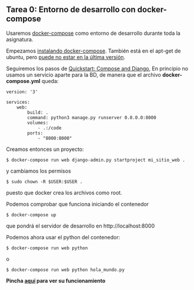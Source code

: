 ## Tarea 0: Entorno de desarrollo con docker-compose

Usaremos [docker-compose](https://docs.docker.com/compose/) como entorno de desarrollo durante toda la asignatura.

Empezamos [instalando docker-compose](https://docs.docker.com/compose/install/). También está en el apt-get de ubuntu, pero [puede no estar en la última versión](https://linuxize.com/post/how-to-install-and-use-docker-compose-on-ubuntu-18-04/).

Seguiremos los pasos de [Quickstart: Compose and Django](https://docs.docker.com/compose/django/), En principio no usamos un servicio aparte para la BD, de manera que el archivo **docker-compose.yml** queda:

~~~
version: '3'

services:
	web:
		build: .
		command: python3 manage.py runserver 0.0.0.0:8000
		volumes:
			- .:/code
		ports:
			- "8000:8000"
~~~

Creamos entonces un proyecto:

~~~
$ docker-compose run web django-admin.py startproject mi_sitio_web .
~~~

y cambiamos los permisos

~~~
$ sudo chown -R $USER:$USER .
~~~

puesto que docker crea los archivos como root.

Podemos comprobar que funciona iniciando el contenedor

~~~
$ docker-compose up
~~~

que pondrá el servidor de desarrollo en http://localhost:8000

Podemos ahora usar el python del contenedor:

~~~
$ docker-compose run web python
~~~

o

~~~
$ docker-compose run web python hola_mundo.py
~~~

**Pincha [aquí]() para ver su funcionamiento**
